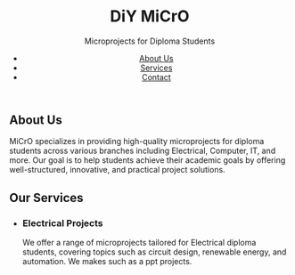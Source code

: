 <html lang="en">
<head>
    <meta charset="UTF-8">
    <meta name="viewport" content="width=device-width, initial-scale=1.0">
    
 <link rel="stylesheet" href="styles.css">
    <link href="https://fonts.googleapis.com/css2?family=Comic+Sans+MS&display=swap" rel="stylesheet">
</head>
<body>
    <header>
        <h1>DiY MiCrO</h1>
        <p>Microprojects for Diploma Students</p>
        <nav>
            <ul>
                <li><a href="#about" class="wiggle-button">About Us</a></li>
                <li><a href="#services" class="wiggle-button">Services</a></li>
                <li><a href="#contact" class="wiggle-button">Contact</a></li>
            </ul>
        </nav>
    </header>
    <main>
        <section id="about">
            <h2>About Us</h2>
            <p>MiCrO specializes in providing high-quality microprojects for diploma students across various branches including Electrical, Computer, IT, and more. Our goal is to help students achieve their academic goals by offering well-structured, innovative, and practical project solutions.</p>
        </section>
        <section id="services">
            <h2>Our Services</h2>
            <ul>
                <li>
                    <h3>Electrical Projects</h3>
                    <p>We offer a range of microprojects tailored for Electrical diploma students, covering topics such as circuit design, renewable energy, and automation. We makes such as a ppt projects.</p>
                </li>
               
                


   
       
